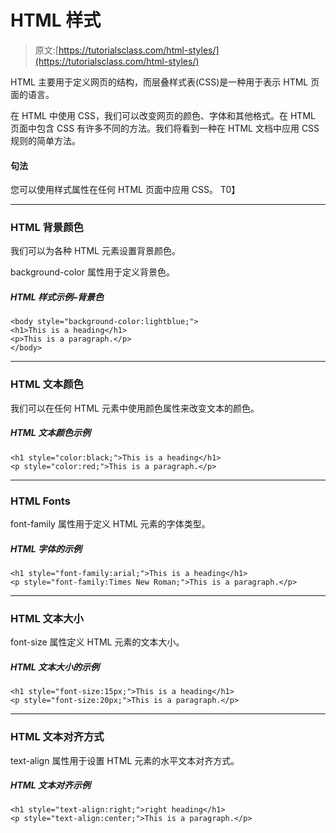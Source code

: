 # HTML 样式

> 原文:[https://tutorialsclass.com/html-styles/](https://tutorialsclass.com/html-styles/)

HTML 主要用于定义网页的结构，而层叠样式表(CSS)是一种用于表示 HTML 页面的语言。

在 HTML 中使用 CSS，我们可以改变网页的颜色、字体和其他格式。在 HTML 页面中包含 CSS 有许多不同的方法。我们将看到一种在 HTML 文档中应用 CSS 规则的简单方法。

#### 句法

您可以使用样式属性在任何 HTML 页面中应用 CSS。
T0】

* * *

### HTML 背景颜色

我们可以为各种 HTML 元素设置背景颜色。

background-color 属性用于定义背景色。

##### HTML 样式示例–背景色

```
<body style="background-color:lightblue;">
<h1>This is a heading</h1>
<p>This is a paragraph.</p>
</body>
```

* * *

### HTML 文本颜色

我们可以在任何 HTML 元素中使用颜色属性来改变文本的颜色。

##### HTML 文本颜色示例

```
<h1 style="color:black;">This is a heading</h1>
<p style="color:red;">This is a paragraph.</p>
```

* * *

### HTML Fonts

font-family 属性用于定义 HTML 元素的字体类型。

##### HTML 字体的示例

```
<h1 style="font-family:arial;">This is a heading</h1>
<p style="font-family:Times New Roman;">This is a paragraph.</p>
```

* * *

### HTML 文本大小

font-size 属性定义 HTML 元素的文本大小。

##### HTML 文本大小的示例

```
<h1 style="font-size:15px;">This is a heading</h1>
<p style="font-size:20px;">This is a paragraph.</p>
```

* * *

### HTML 文本对齐方式

text-align 属性用于设置 HTML 元素的水平文本对齐方式。

##### HTML 文本对齐示例

```
<h1 style="text-align:right;">right heading</h1>
<p style="text-align:center;">This is a paragraph.</p>
```